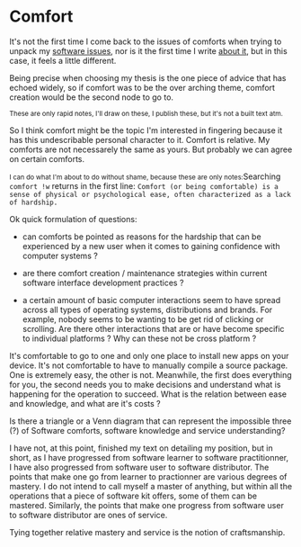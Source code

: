 # Comfort

It's not the first time I come back to the issues of comforts when trying to unpack my [software issues](https://pzwiki.wdka.nl/mediadesign/User:Colm/RWRM-year2-Position#research_field), nor is it the first time I write [about it](https://pzwiki.wdka.nl/mediadesign/User:Colm/RW%26RS-cyclical-comfort-text-on-methods#on_comfort), but in this case, it feels a little different.

Being precise when choosing my thesis is the one piece of advice that has echoed widely, so if comfort was to be the over arching theme, comfort creation would be the second node to go to.

<small>These are only rapid notes, I'll draw on these, I publish these, but it's not a built text atm.</small>

So I think comfort might be the topic I'm interested in fingering because it has this undescribable personal character to it. Comfort is relative. My comforts are not necessarely the same as yours. But probably we can agree on certain comforts.

<small>I can do what I'm about to do without shame, because these are only notes:</small>Searching `comfort !w` returns in the first line: `Comfort (or being comfortable) is a sense of physical or psychological ease, often characterized as a lack of hardship.`

Ok quick formulation of questions:

* can comforts be pointed as reasons for the hardship that can be experienced by a new user when it comes to gaining confidence with computer systems ?

* are there comfort creation / maintenance strategies within current software interface development practices ?

* a certain amount of basic computer interactions seem to have spread across all types of operating systems, distributions and brands. For example, nobody seems to be wanting to be get rid of clicking or scrolling. Are there other interactions that are or have become specific to individual platforms ? Why can these not be cross platform ?

It's comfortable to go to one and only one place to install new apps on your device. It's not comfortable to have to manually compile a source package. One is extremely easy, the other is not. Meanwhile, the first does everything for you, the second needs you to make decisions and understand what is happening for the operation to succeed. What is the relation between ease and knowledge, and what are it's costs ?

Is there a triangle or a Venn diagram that can represent the impossible three (?) of Software comforts, software knowledge and service understanding?

I have not, at this point, finished my text on detailing my position, but in short, as I have progressed from software learner to software practitionner, I have also progressed from software user to software distributor. The points that make one go from learner to practionner are various degrees of mastery. I do not intend to call myself a master of anything, but within all the operations that a piece of software kit offers, some of them can be mastered. Similarly, the points that make one progress from software user to software distributor are ones of service.

Tying together relative mastery and service is the notion of craftsmanship.
